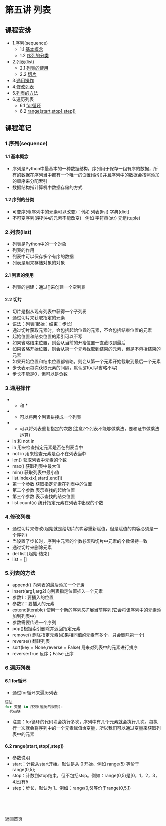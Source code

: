 # 第五讲 列表
## 课程安排
- 1.序列(sequence)
  - 1.1 [基本概念](https://github.com/queenta/Logic-Python/blob/master/LP_20200529.md#11-%E5%9F%BA%E6%9C%AC%E6%A6%82%E5%BF%B5)
  - 1.2 [序列的分类](https://github.com/queenta/Logic-Python/blob/master/LP_20200529.md#12-%E5%BA%8F%E5%88%97%E7%9A%84%E5%88%86%E7%B1%BB)
- 2.列表(list)
  - 2.1 [列表的使用](https://github.com/queenta/Logic-Python/blob/master/LP_20200529.md#21-%E5%88%97%E8%A1%A8%E7%9A%84%E4%BD%BF%E7%94%A8)
  - 2.2 [切片](https://github.com/queenta/Logic-Python/blob/master/LP_20200529.md#22-%E5%88%87%E7%89%87)
- 3.[通用操作](https://github.com/queenta/Logic-Python/blob/master/LP_20200529.md#3%E9%80%9A%E7%94%A8%E6%93%8D%E4%BD%9C-1)
- 4.[修改列表](https://github.com/queenta/Logic-Python/blob/master/LP_20200529.md#4%E4%BF%AE%E6%94%B9%E5%88%97%E8%A1%A8-1)
- 5.[列表的方法](https://github.com/queenta/Logic-Python/blob/master/LP_20200529.md#5%E5%88%97%E8%A1%A8%E7%9A%84%E6%96%B9%E6%B3%95-1)
- 6.遍历列表
  - 6.1 [for循环](https://github.com/queenta/Logic-Python/blob/master/LP_20200529.md#61-for%E5%BE%AA%E7%8E%AF)
  - 6.2 [range(start,stop[,step])](https://github.com/queenta/Logic-Python/blob/master/LP_20200529.md#62-rangestartstopstep)

## 课程笔记
### 1.序列(sequence)
#### 1.1 基本概念
- 序列是Python中最基本的一种数据结构。序列用于保存一组有序的数据，所有的数据在序列当中都有一个唯一的位置(索引)并且序列中的数据会按照添加的顺序来分配索引
- 数据结构指计算机中数据存储的方式

#### 1.2 序列的分类
- 可变序列(序列中的元素可以改变)：例如 列表(list) 字典(dict)
- 不可变序列(序列中的元素不能改变)：例如 字符串(str) 元组(tuple)

### 2.列表(list)
- 列表是Python中的一个对象
- 列表的作用
 - 列表中可以保存多个有序的数据
 - 列表是用来存储对象的对象
 
#### 2.1 列表的使用
- 列表的创建：通过[]来创建一个空列表

#### 2.2 切片
- 切片是指从现有列表中获得一个子列表
- 通过切片来获取指定的元素
- 语法：列表[起始：结束：步长]
- 通过切片获取元素时，会包括起始位置的元素，不会包括结束位置的元素
- 起始位置和结束位置的索引可以不写
 - 如果省略结束位置，则会从当前的开始位置一直截取到最后
 - 如果省略开始位置，则会从第一个元素截取到结束的元素，但是不包括结束的元素
 - 如果开始位置和结束位置都省略，则会从第一个元素开始截取到最后一个元素
- 步长表示每次获取元素的间隔，默认是1(可以省略不写)
- 步长不能是0，但可以是负数

### 3.通用操作
- + 和 *
 - + 可以将两个列表拼接成一个列表
 - * 可以将列表重复指定的次数(注意2个列表不能够做乘法，要和证书做乘法运算)
- in 和 not in
 - in 用来检查指定元素是否在列表当中
 - not in 用来检查元素是否不在列表当中
- len() 获取列表中元素的个数
- max() 获取列表中最大值
- min() 获取列表中最小值
- list.index(x[,start[,end]])
 - 第一个参数 获取指定元素在列表中的位置
 - 第二个参数 表示查找的起始位置
 - 第三个参数 表示查找的结束位置
- list.count(x) 统计指定元素在列表中出现的个数

### 4.修改列表
- 通过切片来修改(起始就是给切片的内容重新赋值，但是赋值的内容必须是一个序列)
- 当设置了步长时，序列中元素的个数必须和切片中元素的个数保持一致
- 通过切片来删除元素
 - del list [起始:结束]
 - list = []
 
### 5.列表的方法
- append() 向列表的最后添加一个元素
- insert(arg1,arg2)向列表指定位置插入一个元素
 - 参数1：要插入的位置
 - 参数2：要插入的元素
- extend(iterable) 使用一个新的序列来扩展当前序列(它会将该序列中的元素添加到列表中)
 - 参数需要传递一个序列
- pop()根据索引删除并返回指定元素
- remove() 删除指定元素(如果相同值的元素有多个，只会删除第一个)
- reverse() 翻转列表
- sort(key = None,reverse = False) 用来对列表中的元素进行排序
 - reverse:True 反序；False 正序

### 6.遍历列表
#### 6.1 for循环
- 通过for循环来遍历列表
```Python
语法
for 变量 in 序列(遍历的规则):
  代码块
```
- 注意：for循环的代码块会执行多次，序列中有几个元素就会执行几次。每执行一次就会将序列中的一个元素赋值给变量，所以我们可以通过变量来获取列表中的元素

#### 6.2 range(start,stop[,step])
- 参数说明
 - start：计数从start开始。默认是从 0 开始。例如 range(5) 等价于 range(0,5);
 - stop：计数到stop结束，但不包括stop。例如：range(0,5)是[0，1，2，3，4]没有5
 - step：步长，默认为 1。例如：range(0,5)等价于range(0,5,1)













<BR> 
<BR> 
<BR> 
 
[返回首页](https://github.com/queenta/Logic-Python/blob/master/README.md)
